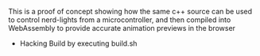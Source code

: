 This is a proof of concept showing how the same c++ source can be used to control nerd-lights from a microcontroller, and then compiled into WebAssembly to provide accurate animation previews in the browser

* Hacking
Build by executing build.sh